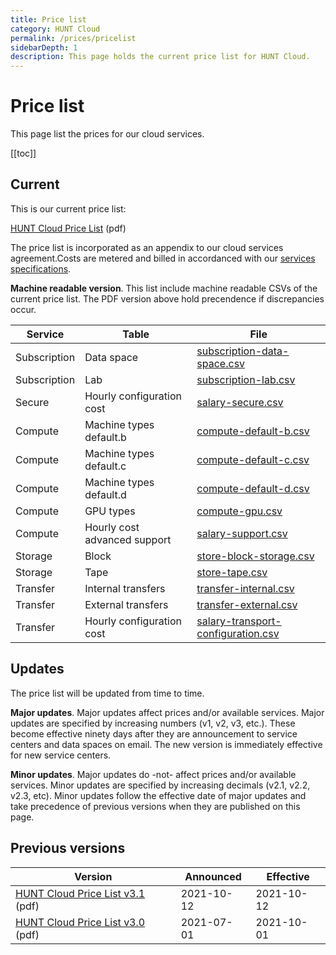 ```yaml
---
title: Price list
category: HUNT Cloud
permalink: /prices/pricelist
sidebarDepth: 1
description: This page holds the current price list for HUNT Cloud.
---
```


# Price list

This page list the prices for our cloud services. 

[[toc]]


## Current 

This is our current price list: 

[HUNT Cloud Price List](https://assets.hdc.ntnu.no/assets/prices/hunt-cloud-price-list-3-1.pdf) (pdf)

The price list is incorporated as an appendix to our cloud services agreement.Costs are metered and billed in accordanced with our [services specifications](/services/specifications).


**Machine readable version**. This list include machine readable CSVs of the current price list. The PDF version above hold precendence if discrepancies occur.

| **Service** | **Table** | **File** | 
| - | - | - |
| Subscription | Data space | [subscription-data-space.csv](https://assets.hdc.ntnu.no/assets/prices/subscription-data-space.csv) | 
| Subscription | Lab | [subscription-lab.csv](https://assets.hdc.ntnu.no/assets/prices/subscription-lab.csv) | 
| Secure | Hourly configuration cost | [salary-secure.csv](https://assets.hdc.ntnu.no/assets/prices/salary-secure.csv) | 
| Compute | Machine types default.b | [compute-default-b.csv](https://assets.hdc.ntnu.no/assets/prices/compute-default-b.csv) | 
| Compute | Machine types default.c | [compute-default-c.csv](https://assets.hdc.ntnu.no/assets/prices/compute-default-c.csv) | 
| Compute | Machine types default.d | [compute-default-d.csv](https://assets.hdc.ntnu.no/assets/prices/compute-default-d.csv) | 
| Compute | GPU types | [compute-gpu.csv](https://assets.hdc.ntnu.no/assets/prices/compute-gpu.csv) | 
| Compute | Hourly cost advanced support | [salary-support.csv](https://assets.hdc.ntnu.no/assets/prices/salary-support.csv) | 
| Storage| Block | [store-block-storage.csv](https://assets.hdc.ntnu.no/assets/prices/store-block-storage.csv) | 
| Storage| Tape | [store-tape.csv](https://assets.hdc.ntnu.no/assets/prices/store-tape.csv) | 
| Transfer| Internal transfers | [transfer-internal.csv](https://assets.hdc.ntnu.no/assets/prices/transfer-internal.csv) | 
| Transfer| External transfers | [transfer-external.csv](https://assets.hdc.ntnu.no/assets/prices/transfer-external.csv) | 
| Transfer| Hourly configuration cost | [salary-transport-configuration.csv](https://assets.hdc.ntnu.no/assets/prices/salary-transport-configuration.csv) | 



## Updates

The price list will be updated from time to time. 

**Major updates**. Major updates affect prices and/or available services. Major updates are specified by increasing numbers (v1, v2, v3, etc.). These become effective ninety days after they are announcement to service centers and data spaces on email. The new version is immediately effective for new service centers. 

**Minor updates**. Major updates do -not- affect prices and/or available services. Minor updates are specified by increasing decimals (v2.1, v2.2, v2.3, etc). Minor updates follow the effective date of major updates and take precedence of previous versions when they are published on this page.

## Previous versions

| **Version** | **Announced** | **Effective** |
| - | - | - |
| [HUNT Cloud Price List v3.1](https://assets.hdc.ntnu.no/assets/prices/hunt-cloud-price-list-3-1.pdf) (pdf) | 2021-10-12 | 2021-10-12 |
| [HUNT Cloud Price List v3.0](https://assets.hdc.ntnu.no/assets/prices/hunt-cloud-price-list-3-0.pdf) (pdf) | 2021-07-01 | 2021-10-01 |






